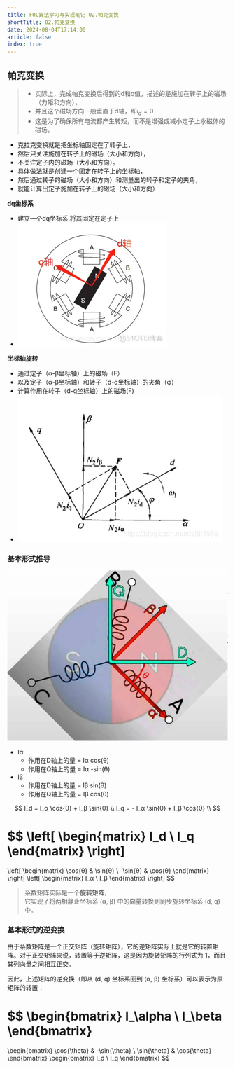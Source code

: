```yaml
---
title: FOC算法学习与实现笔记-02.帕克变换
shortTitle: 02.帕克变换
date: 2024-08-04T17:14:00
article: false 
index: true
---
```


## 帕克变换

> - 实际上，完成帕克变换后得到的d和q值，描述的是施加在转子上的磁场（力矩和方向），  
> - 并且这个磁场方向一般垂直于d轴，即$i_d=0$
> - 这是为了确保所有电流都产生转矩，而不是增强或减小定子上永磁体的磁场。

- 克拉克变换就是把坐标轴固定在了转子上，
- 然后只关注施加在转子上的磁场（大小和方向），
- 不关注定子内的磁场（大小和方向）。
- 具体做法就是创建一个固定在转子上的坐标轴，
- 然后通过转子的磁场（大小和方向）和测量出的转子和定子的夹角，
- 就能计算出定子施加在转子上的磁场（大小和方向）

**dq坐标系**

- 建立一个dq坐标系,将其固定在定子上  
- ![Alt text](assets/images/21143209_664c3fe9802d685567.webp)

**坐标轴旋转**

- 通过定子（α-β坐标轴）上的磁场（F）  
- 以及定子（α-β坐标轴）和转子（d-q坐标轴）的夹角（φ）  
- 计算作用在转子（d-q坐标轴）上的磁场(F)  
- ![Alt text](assets/images/a487b8673e888248f461fe94626a65df.jpeg)

### 基本形式推导

![Alt text](assets/images/image-2.png)

- Iα
  - 作用在D轴上的量 = Iα cos(θ)
  - 作用在Q轴上的量 = Iα -sin(θ)
- Iβ
  - 作用在D轴上的量 = Iβ sin(θ)
  - 作用在Q轴上的量 = Iβ cos(θ)

$$
I_d  = I_α \cos{θ} + I_β \sin{θ} \\
I_q  = - I_α \sin{θ} + I_β \cos{θ} \\
$$

$$
\left[
\begin{matrix}
    I_d \\
    I_q
\end{matrix}
\right]
=
\left[
\begin{matrix}
    \cos{θ} & \sin{θ} \\
    -\sin{θ} & \cos{θ}
\end{matrix}
\right]
\left[
\begin{matrix}
    I_α \\
    I_β
\end{matrix}
\right]
$$

> 系数矩阵实际是一个**旋转矩阵**，  
> 它实现了将两相静止坐标系 (α, β) 中的向量转换到同步旋转坐标系 (d, q) 中。

### 基本形式的逆变换

由于系数矩阵是一个正交矩阵（旋转矩阵），它的逆矩阵实际上就是它的转置矩阵。对于正交矩阵来说，转置等于逆矩阵，这是因为旋转矩阵的行列式为 1，而且其列向量之间相互正交。

因此，上述矩阵的逆变换（即从 (d, q) 坐标系回到 (α, β) 坐标系）可以表示为原矩阵的转置：

$$
\begin{bmatrix}
  I_\alpha \\
  I_\beta
\end{bmatrix}
=
\begin{bmatrix}
  \cos{\theta} & -\sin{\theta} \\
  \sin{\theta} & \cos{\theta}
\end{bmatrix}
\begin{bmatrix}
  I_d \\
  I_q
\end{bmatrix}
$$
